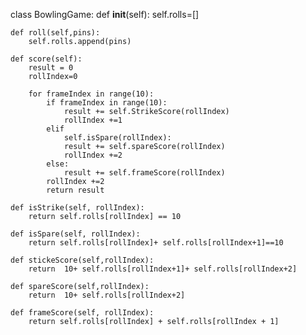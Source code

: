 class BowlingGame:
    def __init__(self):
        self.rolls=[]

    def roll(self,pins):
        self.rolls.append(pins)

    def score(self):
        result = 0
        rollIndex=0
        
        for frameIndex in range(10):
            if frameIndex in range(10):
                result += self.StrikeScore(rollIndex)
                rollIndex +=1
            elif 
                self.isSpare(rollIndex):
                result += self.spareScore(rollIndex)
                rollIndex +=2
            else:
                result += self.frameScore(rollIndex)
            rollIndex +=2
            return result

    def isStrike(self, rollIndex):
        return self.rolls[rollIndex] == 10
   
    def isSpare(self, rollIndex):
        return self.rolls[rollIndex]+ self.rolls[rollIndex+1]==10
   
    def stickeScore(self,rollIndex):
        return  10+ self.rolls[rollIndex+1]+ self.rolls[rollIndex+2]

    def spareScore(self,rollIndex):
        return  10+ self.rolls[rollIndex+2]

    def frameScore(self, rollIndex):
        return self.rolls[rollIndex] + self.rolls[rollIndex + 1]